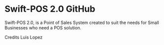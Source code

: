 # Swift-POS 2.0 GitHub

Swift-POS 2.0, is a Point of Sales System created to suit the needs for Small Businesses who need a POS solution. 

Credits Luis Lopez